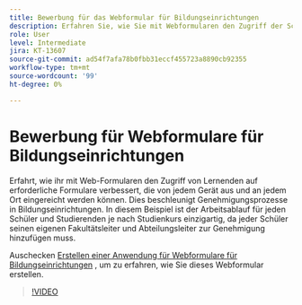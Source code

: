 ```yaml
---
title: Bewerbung für das Webformular für Bildungseinrichtungen
description: Erfahren Sie, wie Sie mit Webformularen den Zugriff der Schüler auf erforderliche Formulare verbessern können.
role: User
level: Intermediate
jira: KT-13607
source-git-commit: ad54f7afa78b0fbb31eccf455723a8890cb92355
workflow-type: tm+mt
source-wordcount: '99'
ht-degree: 0%

---
```


# Bewerbung für Webformulare für Bildungseinrichtungen

Erfahrt, wie ihr mit Web-Formularen den Zugriff von Lernenden auf erforderliche Formulare verbessert, die von jedem Gerät aus und an jedem Ort eingereicht werden können. Dies beschleunigt Genehmigungsprozesse in Bildungseinrichtungen. In diesem Beispiel ist der Arbeitsablauf für jeden Schüler und Studierenden je nach Studienkurs einzigartig, da jeder Schüler seinen eigenen Fakultätsleiter und Abteilungsleiter zur Genehmigung hinzufügen muss.

Auschecken [Erstellen einer Anwendung für Webformulare für Bildungseinrichtungen](usecase-edu-intern-create.md) , um zu erfahren, wie Sie dieses Webformular erstellen.

>[!VIDEO](https://video.tv.adobe.com/v/3421773?quality=12&learn=on&hidetitle=true)
